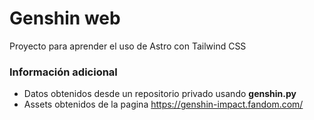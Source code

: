 # Genshin web

Proyecto para aprender el uso de Astro con Tailwind CSS


### Información adicional
- Datos obtenidos desde un repositorio privado usando **genshin.py**
- Assets obtenidos de la pagina https://genshin-impact.fandom.com/

